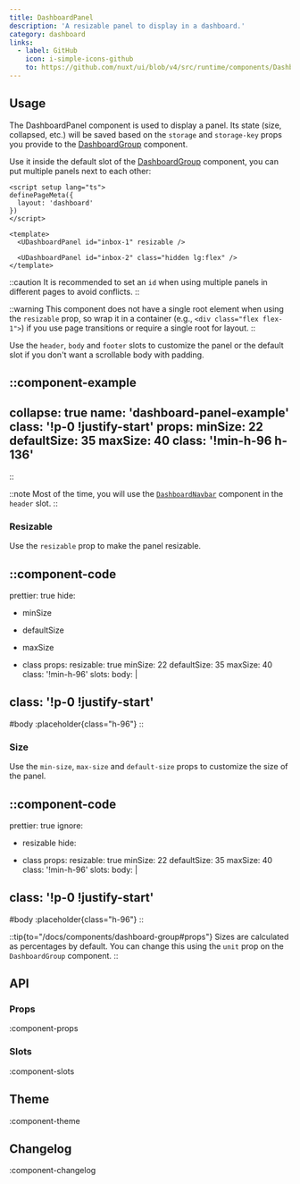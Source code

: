 ```yaml
---
title: DashboardPanel
description: 'A resizable panel to display in a dashboard.'
category: dashboard
links:
  - label: GitHub
    icon: i-simple-icons-github
    to: https://github.com/nuxt/ui/blob/v4/src/runtime/components/DashboardPanel.vue
---
```


## Usage

The DashboardPanel component is used to display a panel. Its state (size, collapsed, etc.) will be saved based on the `storage` and `storage-key` props you provide to the [DashboardGroup](/docs/components/dashboard-group#props) component.

Use it inside the default slot of the [DashboardGroup](/docs/components/dashboard-group) component, you can put multiple panels next to each other:

```vue [pages/index.vue]{8,10}
<script setup lang="ts">
definePageMeta({
  layout: 'dashboard'
})
</script>

<template>
  <UDashboardPanel id="inbox-1" resizable />

  <UDashboardPanel id="inbox-2" class="hidden lg:flex" />
</template>
```

::caution
It is recommended to set an `id` when using multiple panels in different pages to avoid conflicts.
::

::warning
This component does not have a single root element when using the `resizable` prop, so wrap it in a container (e.g., `<div class="flex flex-1">`) if you use page transitions or require a single root for layout.
::

Use the `header`, `body` and `footer` slots to customize the panel or the default slot if you don't want a scrollable body with padding.

::component-example
---
collapse: true
name: 'dashboard-panel-example'
class: '!p-0 !justify-start'
props:
  minSize: 22
  defaultSize: 35
  maxSize: 40
  class: '!min-h-96 h-136'
---
::

::note
Most of the time, you will use the [`DashboardNavbar`](/docs/components/dashboard-navbar) component in the `header` slot.
::

### Resizable

Use the `resizable` prop to make the panel resizable.

::component-code
---
prettier: true
hide:
  - minSize
  - defaultSize
  - maxSize
  - class
props:
  resizable: true
  minSize: 22
  defaultSize: 35
  maxSize: 40
  class: '!min-h-96'
slots:
  body: |

    <Placeholder class="h-96" />
class: '!p-0 !justify-start'
---

#body
:placeholder{class="h-96"}
::

### Size

Use the `min-size`,  `max-size` and `default-size` props to customize the size of the panel.

::component-code
---
prettier: true
ignore:
  - resizable
hide:
  - class
props:
  resizable: true
  minSize: 22
  defaultSize: 35
  maxSize: 40
  class: '!min-h-96'
slots:
  body: |

    <Placeholder class="h-96" />
class: '!p-0 !justify-start'
---

#body
:placeholder{class="h-96"}
::

::tip{to="/docs/components/dashboard-group#props"}
Sizes are calculated as percentages by default. You can change this using the `unit` prop on the `DashboardGroup` component.
::

## API

### Props

:component-props

### Slots

:component-slots

## Theme

:component-theme

## Changelog

:component-changelog
